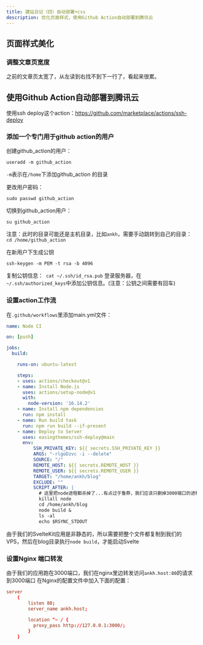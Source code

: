 ```yaml
---
title: 建站日记（四）自动部署+css
description: 优化页面样式，使用Github Action自动部署到腾讯云
---
```


## 页面样式美化
### 调整文章页宽度
之前的文章页太宽了，从左读到右找不到下一行了，看起来很累。

## 使用Github Action自动部署到腾讯云
使用ssh deploy这个action：https://github.com/marketplace/actions/ssh-deploy

### 添加一个专门用于github action的用户
创建github_action的用户：
```shell
useradd -m github_action
```
`-m`表示在`/home`下添加github_action 的目录

更改用户密码：
```shell
sudo passwd github_action
```

切换到github_action用户：
```shell
su github_action
```


注意：此时的目录可能还是主机目录，比如`ankh`，需要手动跳转到自己的目录：`cd /home/github_action`

在新用户下生成公钥
```shell
ssh-keygen -m PEM -t rsa -b 4096
```
复制公钥信息：` cat ~/.ssh/id_rsa.pub` 
登录服务器，在`~/.ssh/authorized_keys`中添加公钥信息。(注意：公钥之间需要有回车)

### 设置action工作流
在`.github/workflows`里添加main.yml文件：
```yml
name: Node CI

on: [push]

jobs:
  build:

    runs-on: ubuntu-latest

    steps:
    - uses: actions/checkout@v1
    - name: Install Node.js
      uses: actions/setup-node@v1
      with:
        node-version: '16.14.2'
    - name: Install npm dependencies
      run: npm install
    - name: Run build task
      run: npm run build --if-present
    - name: Deploy to Server
      uses: easingthemes/ssh-deploy@main
      env:
          SSH_PRIVATE_KEY: ${{ secrets.SSH_PRIVATE_KEY }}
          ARGS: "-rlgoDzvc -i --delete"
          SOURCE: "/"
          REMOTE_HOST: ${{ secrets.REMOTE_HOST }}
          REMOTE_USER: ${{ secrets.REMOTE_USER }}
          TARGET: "/home/ankh/blog"
          EXCLUDE: ""
          SCRIPT_AFTER: |
            # 这里把node进程都杀掉了...有点过于鲁莽，我们应该只删掉3000端口的进程
            killall node
            cd /home/ankh/blog
            node build &
            ls -al
            echo $RSYNC_STDOUT

```
由于我们的SvelteKit应用是非静态的，所以需要把整个文件都复制到我们的VPS，然后在blog目录执行`node build`，才能启动Svelte

### 设置Nginx 端口转发
由于我们的应用跑在3000端口，我们在nginx里边转发访问`ankh.host:80`的请求到3000端口
在Nginx的配置文件中加入下面的配置：
```conf
server
    {
        listen 80;
        server_name ankh.host;
        
        location ^~ / {
          proxy_pass http://127.0.0.1:3000/;
        }
    }
```